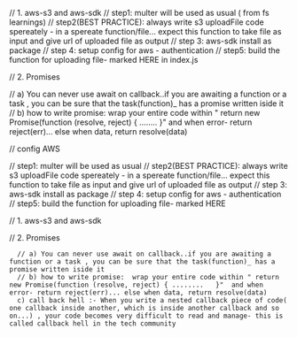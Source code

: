 // 1. aws-s3 and aws-sdk // step1: multer will be used as usual ( from fs learnings) // step2(BEST PRACTICE): always write s3 uploadFile code spereately - in a spereate function/file... expect this function to take file as input and give url of uploaded file as output // step 3: aws-sdk install as package // step 4: setup config for aws - authentication // step5: build the function for uploading file- marked HERE in index.js

// 2. Promises

// a) You can never use await on callback..if you are awaiting a function or a task , you can be sure that the task(function)_ has a promise written iside it
// b) how to write promise:  wrap your entire code within " return new Promise(function (resolve, reject) { ........   }"  and when error- return reject(err)... else when data, return resolve(data)




// config AWS

// step1: multer will be used as usual 
// step2(BEST PRACTICE): always write s3 uploadFile code spereately - in a spereate function/file... expect this function to take file as input and give url of uploaded file as output 
// step 3: aws-sdk install as package
// step 4: setup config for aws - authentication
// step5: build the function for uploading file- marked HERE

// 1. aws-s3 and aws-sdk


// 2. Promises

      // a) You can never use await on callback..if you are awaiting a function or a task , you can be sure that the task(function)_ has a promise written iside it
      // b) how to write promise:  wrap your entire code within " return new Promise(function (resolve, reject) { ........   }"  and when error- return reject(err)... else when data, return resolve(data)
	  c) call back hell :- When you write a nested callback piece of code( one callback inside another, which is inside another callback and so on...) , your code becomes very difficult to read and manage- this is called callback hell in the tech community